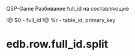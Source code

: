 QSP-Game Разбивание full_id на составляющие

!@ $0 - full_id
!@ %r - table_id, primary_key
# edb.row.full_id.split